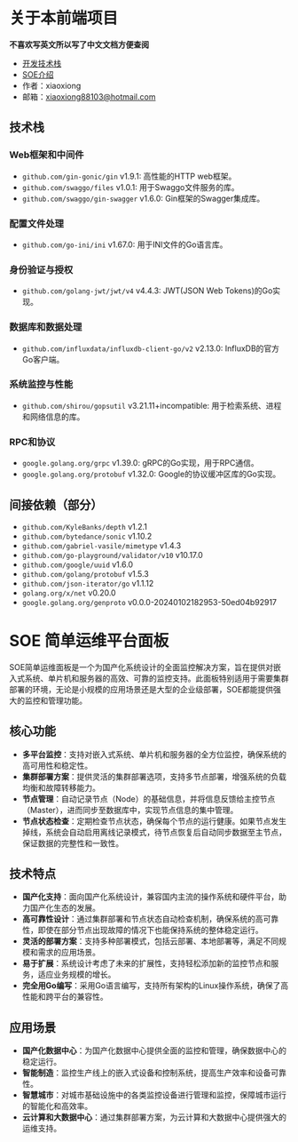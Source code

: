 # 关于本前端项目

**不喜欢写英文所以写了中文文档方便查阅**
- [开发技术栈](#技术栈)
- [SOE介绍](#SOE简单运维平台面板)
- 作者：xiaoxiong
- 邮箱：xiaoxiong88103@hotmail.com

## 技术栈

### Web框架和中间件

- `github.com/gin-gonic/gin` v1.9.1: 高性能的HTTP web框架。
- `github.com/swaggo/files` v1.0.1: 用于Swaggo文件服务的库。
- `github.com/swaggo/gin-swagger` v1.6.0: Gin框架的Swagger集成库。

### 配置文件处理

- `github.com/go-ini/ini` v1.67.0: 用于INI文件的Go语言库。

### 身份验证与授权

- `github.com/golang-jwt/jwt/v4` v4.4.3: JWT(JSON Web Tokens)的Go实现。

### 数据库和数据处理

- `github.com/influxdata/influxdb-client-go/v2` v2.13.0: InfluxDB的官方Go客户端。

### 系统监控与性能

- `github.com/shirou/gopsutil` v3.21.11+incompatible: 用于检索系统、进程和网络信息的库。

### RPC和协议

- `google.golang.org/grpc` v1.39.0: gRPC的Go实现，用于RPC通信。
- `google.golang.org/protobuf` v1.32.0: Google的协议缓冲区库的Go实现。

## 间接依赖（部分）

- `github.com/KyleBanks/depth` v1.2.1
- `github.com/bytedance/sonic` v1.10.2
- `github.com/gabriel-vasile/mimetype` v1.4.3
- `github.com/go-playground/validator/v10` v10.17.0
- `github.com/google/uuid` v1.6.0
- `github.com/golang/protobuf` v1.5.3
- `github.com/json-iterator/go` v1.1.12
- `golang.org/x/net` v0.20.0
- `google.golang.org/genproto` v0.0.0-20240102182953-50ed04b92917



# SOE 简单运维平台面板

SOE简单运维面板是一个为国产化系统设计的全面监控解决方案，旨在提供对嵌入式系统、单片机和服务器的高效、可靠的监控支持。此面板特别适用于需要集群部署的环境，无论是小规模的应用场景还是大型的企业级部署，SOE都能提供强大的监控和管理功能。

## 核心功能

- **多平台监控**：支持对嵌入式系统、单片机和服务器的全方位监控，确保系统的高可用性和稳定性。
- **集群部署方案**：提供灵活的集群部署选项，支持多节点部署，增强系统的负载均衡和故障转移能力。
- **节点管理**：自动记录节点（Node）的基础信息，并将信息反馈给主控节点（Master），进而同步至数据库中，实现节点信息的集中管理。
- **节点状态检查**：定期检查节点状态，确保每个节点的运行健康。如果节点发生掉线，系统会自动启用离线记录模式，待节点恢复后自动同步数据至主节点，保证数据的完整性和一致性。

## 技术特点

- **国产化支持**：面向国产化系统设计，兼容国内主流的操作系统和硬件平台，助力国产化生态的发展。
- **高可靠性设计**：通过集群部署和节点状态自动检查机制，确保系统的高可靠性，即使在部分节点出现故障的情况下也能保持系统的整体稳定运行。
- **灵活的部署方案**：支持多种部署模式，包括云部署、本地部署等，满足不同规模和需求的应用场景。
- **易于扩展**：系统设计考虑了未来的扩展性，支持轻松添加新的监控节点和服务，适应业务规模的增长。
- **完全用Go编写**：采用Go语言编写，支持所有架构的Linux操作系统，确保了高性能和跨平台的兼容性。

## 应用场景

- **国产化数据中心**：为国产化数据中心提供全面的监控和管理，确保数据中心的稳定运行。
- **智能制造**：监控生产线上的嵌入式设备和控制系统，提高生产效率和设备可靠性。
- **智慧城市**：对城市基础设施中的各类监控设备进行管理和监控，保障城市运行的智能化和高效率。
- **云计算和大数据中心**：通过集群部署方案，为云计算和大数据中心提供强大的运维支持。
